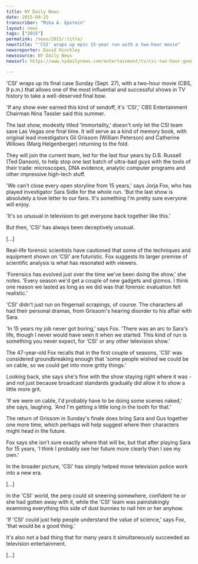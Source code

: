 ```yaml
---
title: NY Daily News
date: 2015-09-25
transcriber: "Mika A. Epstein"
layout: news
tags: ["2015"]
permalink: /news/2015/:title/
newstitle: "'CSI' wraps up epic 15-year run with a two-hour movie"
newsreporter: David Hinckley
newssource: NY Daily News
newsurl: https://www.nydailynews.com/entertainment/tv/csi-two-hour-goodbye-article-1.2370519

---
```


'CSI' wraps up its final case Sunday (Sept. 27), with a two-hour movie (CBS, 9 p.m.) that allows one of the most influential and successful shows in TV history to take a well-deserved final bow.

'If any show ever earned this kind of sendoff, it's 'CSI',' CBS Entertainment Chairman Nina Tassler said this summer.

The last show, modestly titled 'Immortality,' doesn't only let the CSI team save Las Vegas one final time. It will serve as a kind of memory book, with original lead investigators Gil Grissom (William Peterson) and Catherine Willows (Marg Helgenberger) returning to the fold.

They will join the current team, led for the last four years by D.B. Russell (Ted Danson), to help stop one last batch of ultra-bad guys with the tools of their trade: microscopes, DNA evidence, analytic computer programs and other impressive high-tech stuff.

'We can't close every open storyline from 15 years,' says Jorja Fox, who has played investigator Sara Sidle for the whole run. 'But the last show is absolutely a love letter to our fans. It's something I'm pretty sure everyone will enjoy.

'It's so unusual in television to get everyone back together like this.'

But then, 'CSI' has always been deceptively unusual.

[...]

Real-life forensic scientists have cautioned that some of the techniques and equipment shown on 'CSI' are futuristic. Fox suggests its larger premise of scientific analysis is what has resonated with viewers.

'Forensics has evolved just over the time we've been doing the show,' she notes. 'Every season we'd get a couple of new gadgets and gizmos. I think one reason we lasted as long as we did was that forensic evaluation felt realistic.'

'CSI' didn't just run on fingernail scrapings, of course. The characters all had their personal dramas, from Grissom's hearing disorder to his affair with Sara.

'In 15 years my job never got boring,' says Fox. 'There was an arc to Sara's life, though I never would have seen it when we started. This kind of run is something you never expect, for 'CSI' or any other television show.'

The 47-year-old Fox recalls that in the first couple of seasons, 'CSI' was considered groundbreaking enough that 'some people wished we could be on cable, so we could get into more gritty things.'

Looking back, she says she's fine with the show staying right where it was - and not just because broadcast standards gradually did allow it to show a little more grit.

'If we were on cable, I'd probably have to be doing some scenes naked,' she says, laughing. 'And I'm getting a little long in the tooth for that.'

The return of Grissom in Sunday's finale does bring Sara and Gus together one more time, which perhaps will help suggest where their characters might head in the future.

Fox says she isn't sure exactly where that will be, but that after playing Sara for 15 years, 'I think I probably see her future more clearly than I see my own.'

In the broader picture, 'CSI' has simply helped move television police work into a new era.

[...]

In the 'CSI' world, the perp could sit sneering somewhere, confident he or she had gotten away with it, while the 'CSI' team was painstakingly examining everything this side of dust bunnies to nail him or her anyhow.

'If 'CSI' could just help people understand the value of science,' says Fox, 'that would be a good thing.'

It's also not a bad thing that for many years it simultaneously succeeded as television entertainment.

[...]
